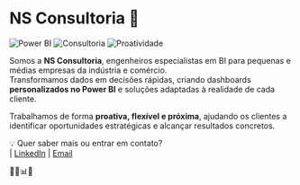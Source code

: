 # NS Consultoria 🚀

![Power BI](https://img.shields.io/badge/Power%20BI-Data%20Driven-blue)
![Consultoria](https://img.shields.io/badge/Consultoria-Flexível-brightgreen)
![Proatividade](https://img.shields.io/badge/Proativa-Soluções%20reais-orange)

Somos a **NS Consultoria**, engenheiros especialistas em BI para pequenas e médias empresas da indústria e comércio.  
Transformamos dados em decisões rápidas, criando dashboards **personalizados no Power BI** e soluções adaptadas à realidade de cada cliente.

Trabalhamos de forma **proativa, flexível e próxima**, ajudando os clientes a identificar oportunidades estratégicas e alcançar resultados concretos.  

💡 Quer saber mais ou entrar em contato?  
| [LinkedIn](https://www.linkedin.com/company/ns-consultoria-bi) | [Email](nsconsultoria.contato@gmail.com)

🏢💼📊🧠
